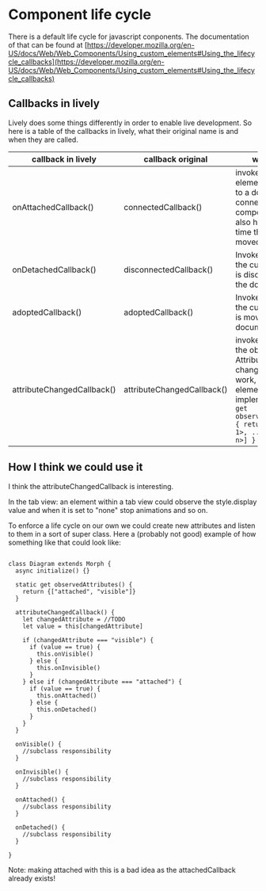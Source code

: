 # Component life cycle

There is a default life cycle for javascript conponents. The documentation of that can be found at [https://developer.mozilla.org/en-US/docs/Web/Web_Components/Using_custom_elements#Using_the_lifecycle_callbacks](https://developer.mozilla.org/en-US/docs/Web/Web_Components/Using_custom_elements#Using_the_lifecycle_callbacks)

## Callbacks in lively

Lively does some things differently in order to enable live development. So here is a table of the callbacks in lively, what their original name is and when they are called.

| callback in lively | callback original | what it does |
|---|---|----|
| onAttachedCallback() | connectedCallback() | invoked, when the element is appended to a document-connected component. That will also happen each time the element is moved. |
| onDetachedCallback() | disconnectedCallback() | Invoked each time the custom element is disconnected from the document's DOM |
| adoptedCallback() | adoptedCallback() | Invoked each time the custom element is moved to a new document. |
| attributeChangedCallback() | attributeChangedCallback() | invoked, when one of the observed Attributes is changed. For this to work, the custom element's class must implement ```static get observedAttributes() { return [<attribute 1>, ..., <attribute n>] }```

## How I think we could use it

I think the attributeChangedCallback is interesting. 

In the tab view: an element within a tab view could observe the style.display value and when it is set to "none" stop animations and so on.

To enforce a life cycle on our own we could create new attributes and listen to them in a sort of super class. Here a (probably not good) example of how something like that could look like:

```javascipt

class Diagram extends Morph {
  async initialize() {}
  
  static get observedAttributes() {
    return {["attached", "visible"]}
  }
  
  attributeChangedCallback() {
    let changedAttribute = //TODO
    let value = this[changedAttribute]
    
    if (changedAttribute === "visible") {
      if (value == true) {
        this.onVisible()
      } else {
        this.onInvisible()
      }
    } else if (changedAttribute === "attached") {
      if (value == true) {
        this.onAttached()
      } else {
        this.onDetached()
      }
    }
  }
  
  onVisible() {
    //subclass responsibility
  }
  
  onInvisible() {
    //subclass responsibility
  }
  
  onAttached() {
    //subclass responsibility
  }
  
  onDetached() {
    //subclass responsibility
  }
  
}

```

Note: making attached with this is a bad idea as the attachedCallback already exists!